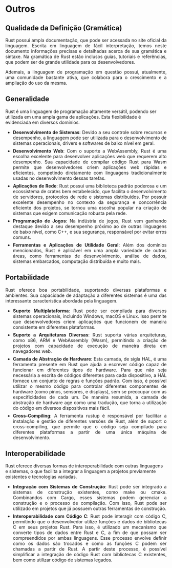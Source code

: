 # Outros
## Qualidade da Definição (Gramática)

<div style="text-align: justify; margin-bottom: 1em;">
Rust possui ampla documentação, que pode ser acessada no site oficial da linguagem. Escrita em linguagem de fácil interpretação, temos neste documento informações precisas e detalhadas acerca de sua gramática e sintaxe. Na gramática de Rust estão inclusos guias, tutoriais e referências, que podem ser de grande utilidade para os desenvolvedores.</div>

<div style="text-align: justify;">Ademais, a linguagem de programação em questão possui, atualmente, uma comunidade bastante ativa, que colabora para o crescimento e a ampliação do uso da mesma.</div>

## Generalidade

Rust é uma linguagem de programação altamente versátil, podendo ser utilizada em uma ampla gama de aplicações. Esta flexibilidade é evidenciada em diversos domínios.
* <div style="text-align: justify; margin-bottom: 0.5em;"><strong>Desenvolvimento de Sistemas</strong>: Devido a seu controle sobre recursos e desempenho, a linguagem pode ser utilizada para o desenvolvimento de sistemas operacionais, drivers e softwares de baixo nível em geral.</div>
* <div style="text-align: justify; margin-bottom: 0.5em;"><strong>Desenvolvimento Web</strong>: Com o suporte a WebAssembly, Rust é uma escolha excelente para desenvolver aplicações web que requerem alto desempenho. Sua capacidade de compilar código Rust para Wasm permite que desenvolvedores criem aplicações web rápidas e eficientes, competindo diretamente com linguagens tradicionalmente usadas no desenvolvimento dessas tarefas.</div>
* <div style="text-align: justify; margin-bottom: 0.5em;"><strong>Aplicações de Rede</strong>: Rust possui uma biblioteca padrão poderosa e um ecossistema de crates bem estabelecido, que facilita o desenvolvimento de servidores, protocolos de rede e sistemas distribuídos. Por possuir excelente desempenho no contexto da segurança e concorrência eficiente dos projetos, se tornou uma escolha popular na criação de sistemas que exigem comunicação robusta pela rede.</div>
* <div style="text-align: justify; margin-bottom: 0.5em;"><strong>Programação de Jogos</strong>: Na indústria de jogos, Rust vem ganhando destaque devido a seu desempenho próximo ao de outras linguagens de baixo nível, como C++, e sua segurança, responsável por evitar erros comuns.</div>
* <div style="text-align: justify;"><strong>Ferramentas e Aplicações de Utilidade Geral</strong>: Além dos domínios mencionados, Rust é aplicável em uma ampla variedade de outras áreas, como ferramentas de desenvolvimento, análise de dados, sistemas embarcados, computação distribuída e muito mais.</div>

## Portabilidade

<div style="text-align: justify; margin-bottom: 1em;">Rust oferece boa portabilidade, suportando diversas plataformas e ambientes. Sua capacidade de adaptação a diferentes sistemas é uma das interessante característica abordada pela linguagem.</div>

* <div style="text-align: justify; margin-bottom: 0.5em;"><strong>Suporte Multiplataforma</strong>: Rust pode ser compilada para diversos sistemas operacionais, incluindo Windows, macOS e Linux. Isso permite que desenvolvedores criem aplicações que funcionem de maneira consistente em diferentes plataformas.</div>

* <div style="text-align: justify; margin-bottom: 0.5em;"><strong>Suporte a Arquiteturas Diversas</strong>: Rust suporta várias arquiteturas, como x86, ARM e WebAssembly (Wasm), permitindo a criação de projetos com capacidade de execução de maneira direta em navegadores web.</div>

* <div style="text-align: justify; margin-bottom: 0.5em;"><strong>Camada de Abstração de Hardware</strong>: Esta camada, de sigla HAL, é uma ferramenta presente em Rust que ajuda a escrever código capaz de funcionar em diferentes tipos de hardware. Para que não seja necessária a escrita de códigos diferentes para cada dispositivo, a HAL fornece um conjunto de regras e funções padrão. Com isso, é possível utilizar o mesmo código para controlar diferentes componentes de hardware (como pinos, sensores, e displays), sem se preocupar com as especificidades de cada um. De maneira resumida, a camada de abstração de hardware age como uma tradução, que torna a utilização do código em diversos dispositivos mais fácil.</div>

* <div style="text-align: justify;"><strong>Cross-Compiling</strong>: A ferramenta rustup é responsável por facilitar a instalação e gestão de diferentes versões de Rust, além de suport o cross-compiling, que permite que o código seja compilado para diferentes plataformas a partir de uma única máquina de desenvolvimento.</div>

## Interoperabilidade
Rust oferece diversas formas de interoperabilidade com outras linguagens e sistemas, o que facilita a integrar a linguagem a projetos previamente existentes e tecnologias variadas.

* <div style="text-align: justify; margin-bottom: 0.5em;"><strong>Integração com Sistemas de Construção</strong>: Rust pode ser integrado a sistemas de construção existentes, como make ou cmake. Combinandos com Cargo, esses sistemas podem gerenciar a construção e o processo de compilação. Com isso, Rust pode ser utilizado em projetos que já possuem outras ferramentas de construção.</div>

* <div style="text-align: justify;"><strong>Interoperabilidade com Código C</strong>: Rust pode interagir com código C, permitindo que o desenvolvedor utilize funções e dados de bibliotecas C em seus projetos Rust. Para isso, é utilizado um mecanismo que converte tipos de dados entre Rust e C, a fim de que possam ser compreendidos por ambas linguagens. Esse processo envolve definir como os dados são trocados e como as funções C podem ser chamadas a partir de Rust. A partir deste processo, é possível simplificar a integração de código Rust com bibliotecas C existentes, bem como utilizar código de sistemas legados.</div>